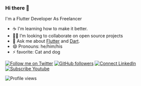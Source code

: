 ### Hi there 👋

I'm a Flutter Developer As Freelancer  

- ☕ I'm learning how to make it better.
- 🧑‍💻 I’m looking to collaborate on open source projects
- 💬 Ask me about [Flutter](https://flutter.dev) and [Dart](https://dart.dev).
- 😄 Pronouns: he/him/his
- ⚡ favorite: Cat and dog 

[![Follow me on Twitter](https://img.shields.io/twitter/follow/bong_thorn?style=social)](https://twitter.com/bong_thorn)
[![GitHub followers](https://img.shields.io/github/followers/chornthorn?style=social)](https://github.com/chornthorn)
[![Connect LinkedIn](https://img.shields.io/badge/LinkedIn-informational?style=social&logo=linkedin)](https://www.linkedin.com/in/)
[![Subscribe Youtube](https://img.shields.io/badge/Youtube-informational?style=social&logo=youtube)](https://www.youtube.com/channel/UCUCrwkghkmuMkm9_yP1xhRw)

![Profile views](https://gpvc.arturio.dev/chornthorn)
